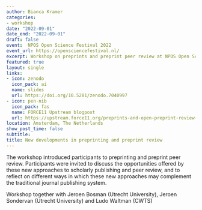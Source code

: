 ```yaml
---
author: Bianca Kramer
categories:
- workshop
date: "2022-09-01"
date_end: "2022-09-01"
draft: false
event:  NPOS Open Science Festival 2022
event_url: https://opensciencefestival.nl/
excerpt: Workshop on preprints and preprint peer review at NPOS Open Science Festival 2022
featured: true
layout: single
links:
- icon: zenodo
  icon_pack: ai
  name: slides
  url: https://doi.org/10.5281/zenodo.7040997
- icon: pen-nib
  icon_pack: fas
  name: FORCE11 Upstream blogpost
  url: https://upstream.force11.org/preprints-and-open-preprint-review-a-workshop/
location: Amsterdam, The Netherlands
show_post_time: false
subtitle: 
title: New developments in preprinting and preprint review
---
```


The workshop introduced participants to preprinting and preprint peer review. Participants were invited to discuss the opportunities offered by these new approaches to scholarly publishing and peer review, and to reflect on different ways in which these new approaches may complement the traditional journal publishing system.

Workshop together with Jeroen Bosman (Utrecht University), Jeroen Sondervan (Utrecht University) and Ludo Waltman (CWTS)

